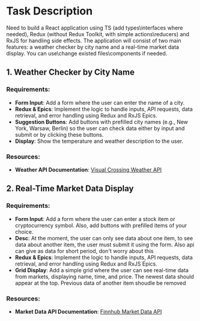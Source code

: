 # Task Description

Need to build a React application using TS (add types\interfaces where needed), Redux (without Redux Toolkit, with simple actions\reducers) and RxJS for handling side effects. The application will consist of two main features: a weather checker by city name and a real-time market data display. You can use\change existed files\components if needed.

## 1. Weather Checker by City Name

### Requirements:

- **Form Input**: Add a form where the user can enter the name of a city.
- **Redux & Epics**: Implement the logic to handle inputs, API requests, data retrieval, and error handling using Redux and RxJS Epics.
- **Suggestion Buttons**: Add buttons with prefilled city names (e.g., New York, Warsaw, Berlin) so the user can check data either by input and submit or by clicking these buttons.
- **Display**: Show the temperature and weather description to the user.

### Resources:
- **Weather API Documentation**: [Visual Crossing Weather API](https://www.visualcrossing.com/resources/documentation/weather-api/timeline-weather-api/)

## 2. Real-Time Market Data Display

### Requirements:

- **Form Input**: Add a form where the user can enter a stock item or cryptocurrency symbol. Also, add buttons with prefilled items of your choice.
- **Desc**: At the moment, the user can only see data about one item, to see data about another item, the user must submit it using the form. Also api can give as data for short period, don't worry about this
- **Redux & Epics**: Implement the logic to handle inputs, API requests, data retrieval, and error handling using Redux and RxJS Epics.
- **Grid Display**: Add a simple grid where the user can see real-time data from markets, displaying name, time, and price. The newest data should appear at the top. Previous data of another item shoudle be removed

### Resources:
- **Market Data API Documentation**: [Finnhub Market Data API](https://finnhub.io/docs/api/open-data)
